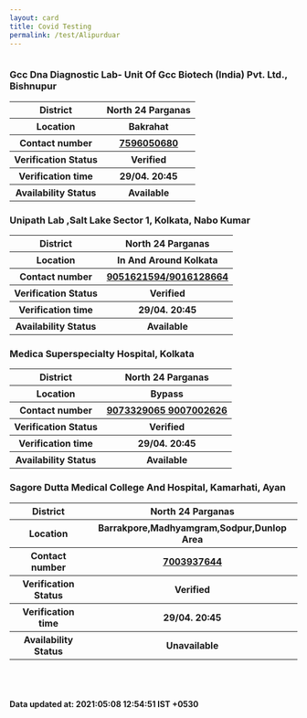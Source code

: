 ```yaml
---
layout: card
title: Covid Testing
permalink: /test/Alipurduar
---
```

<div class="row">
	<div class="column">
<div class="card">
<h3>Gcc Dna Diagnostic Lab- Unit Of Gcc
Biotech (India) Pvt. Ltd., Bishnupur</h3>

<div class="info"><table>
<tr><th>District</th><th>North 24 Parganas</th></tr>
<tr><th>Location</th><th>Bakrahat</th></tr>
<tr><th>Contact number </th><th><a href="tel:7596050680">7596050680</a></th></tr>
<tr><th>Verification  Status</th><th>Verified</th></tr>
<tr><th>Verification time</th><th>29/04. 20:45</th></tr>
<tr><th>Availability Status</th><th>Available</th></tr>
</table></div></div>
<div class="card">
<h3>Unipath Lab ,Salt Lake Sector 1, Kolkata, Nabo Kumar</h3>

<div class="info"><table>
<tr><th>District</th><th>North 24 Parganas</th></tr>
<tr><th>Location</th><th>In And Around Kolkata</th></tr>
<tr><th>Contact number </th><th><a href="tel:9051621594/9016128664">9051621594/9016128664</a></th></tr>
<tr><th>Verification  Status</th><th>Verified</th></tr>
<tr><th>Verification time</th><th>29/04. 20:45</th></tr>
<tr><th>Availability Status</th><th>Available</th></tr>
</table></div></div>
<div class="card">
<h3>Medica Superspecialty Hospital, Kolkata</h3>

<div class="info"><table>
<tr><th>District</th><th>North 24 Parganas</th></tr>
<tr><th>Location</th><th>Bypass</th></tr>
<tr><th>Contact number </th><th><a href="tel:9073329065">9073329065</a><a href="tel: 9007002626"> 9007002626</a></th></tr>
<tr><th>Verification  Status</th><th>Verified</th></tr>
<tr><th>Verification time</th><th>29/04. 20:45</th></tr>
<tr><th>Availability Status</th><th>Available</th></tr>
</table></div></div>
<div class="card">
<h3>Sagore Dutta Medical College And Hospital, Kamarhati, Ayan</h3>

<div class="info"><table>
<tr><th>District</th><th>North 24 Parganas</th></tr>
<tr><th>Location</th><th>Barrakpore,Madhyamgram,Sodpur,Dunlop Area</th></tr>
<tr><th>Contact number </th><th><a href="tel:7003937644">7003937644</a></th></tr>
<tr><th>Verification  Status</th><th>Verified</th></tr>
<tr><th>Verification time</th><th>29/04. 20:45</th></tr>
<tr><th>Availability Status</th><th>Unavailable</th></tr>
</table></div></div>
</div>
</div> <br><br>
<h4> Data updated at: 2021:05:08 12:54:51 IST +0530 </h4>